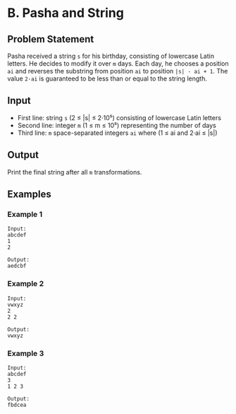 # B. Pasha and String

## Problem Statement

Pasha received a string `s` for his birthday, consisting of lowercase Latin letters. He decides to modify it over `m` days. Each day, he chooses a position `ai` and reverses the substring from position `ai` to position `|s| - ai + 1`. The value `2·ai` is guaranteed to be less than or equal to the string length.

## Input

- First line: string `s` (2 ≤ |s| ≤ 2·10⁵) consisting of lowercase Latin letters
- Second line: integer `m` (1 ≤ m ≤ 10⁵) representing the number of days
- Third line: `m` space-separated integers `ai` where (1 ≤ ai and 2·ai ≤ |s|)

## Output

Print the final string after all `m` transformations.

## Examples

### Example 1

```
Input:
abcdef
1
2

Output:
aedcbf
```

### Example 2

```
Input:
vwxyz
2
2 2

Output:
vwxyz
```

### Example 3

```
Input:
abcdef
3
1 2 3

Output:
fbdcea
```
